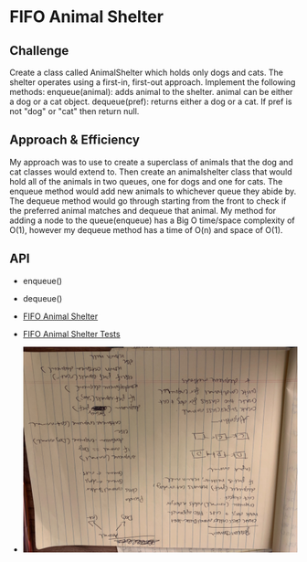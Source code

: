 # FIFO Animal Shelter

## Challenge
Create a class called AnimalShelter which holds only dogs and cats. The shelter operates using a first-in, first-out approach.
Implement the following methods:
enqueue(animal): adds animal to the shelter. animal can be either a dog or a cat object.
dequeue(pref): returns either a dog or a cat. If pref is not "dog" or "cat" then return null.

## Approach & Efficiency
My approach was to use to create a superclass of animals that the dog and cat classes would extend to. Then create an animalshelter class that would hold all of the animals in two queues, one for dogs and one for cats. The enqueue method would add new animals to whichever queue they abide by. The dequeue method would go through starting from the front to check if the preferred animal matches and dequeue that animal. My method for adding a node to the queue(enqueue) has a Big O time/space complexity of O(1), however my dequeue method has a time of O(n) and space of O(1).

## API
* enqueue()
* dequeue()

* [FIFO Animal Shelter](../Data-Structures/src/main/java/utilities)
* [FIFO Animal Shelter Tests](../Data-Structures/src/test/java/utilities)

* ![FIFO Animal Shelter whiteboarding](../assets/fifoanimalshelter.jpg)
